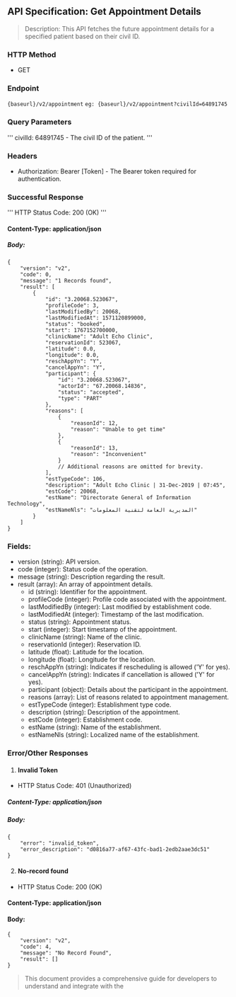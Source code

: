 ## API Specification: Get Appointment Details
> Description: This API fetches the future appointment details for a specified patient based on their civil ID.

### HTTP Method
- GET

### Endpoint
``` {baseurl}/v2/appointment ```
``` eg: {baseurl}/v2/appointment?civilId=64891745 ```

### Query Parameters
''' civilId: 64891745 - The civil ID of the patient. '''

### Headers
- Authorization: Bearer [Token] - The Bearer token required for authentication.

### Successful Response
''' HTTP Status Code: 200 (OK) '''

#### Content-Type: application/json

##### Body:
```
{
    "version": "v2",
    "code": 0,
    "message": "1 Records found",
    "result": [
        {
            "id": "3.20068.523067",
            "profileCode": 3,
            "lastModifiedBy": 20068,
            "lastModifiedAt": 1571120899000,
            "status": "booked",
            "start": 1767152700000,
            "clinicName": "Adult Echo Clinic",
            "reservationId": 523067,
            "latitude": 0.0,
            "longitude": 0.0,
            "reschAppYn": "Y",
            "cancelAppYn": "Y",
            "participant": {
                "id": "3.20068.523067",
                "actorId": "67.20068.14836",
                "status": "accepted",
                "type": "PART"
            },
            "reasons": [
                {
                    "reasonId": 12,
                    "reason": "Unable to get time"
                },
                {
                    "reasonId": 13,
                    "reason": "Inconvenient"
                }
                // Additional reasons are omitted for brevity.
            ],
            "estTypeCode": 106,
            "description": "Adult Echo Clinic | 31-Dec-2019 | 07:45",
            "estCode": 20068,
            "estName": "Directorate General of Information Technology",
            "estNameNls": "المديرية العامة لتقنية المعلومات"
        }
    ]
}
```
### Fields:

- version (string): API version.
- code (integer): Status code of the operation.
- message (string): Description regarding the result.
- result (array): An array of appointment details.
    - id (string): Identifier for the appointment.
    - profileCode (integer): Profile code associated with the appointment.
    - lastModifiedBy (integer): Last modified by establishment code.
    - lastModifiedAt (integer): Timestamp of the last modification.
    - status (string): Appointment status.
    - start (integer): Start timestamp of the appointment.
    - clinicName (string): Name of the clinic.
    - reservationId (integer): Reservation ID.
    - latitude (float): Latitude for the location.
    - longitude (float): Longitude for the location.
    - reschAppYn (string): Indicates if rescheduling is allowed ('Y' for yes).
    - cancelAppYn (string): Indicates if cancellation is allowed ('Y' for yes).
    - participant (object): Details about the participant in the appointment.
    - reasons (array): List of reasons related to appointment management.
    - estTypeCode (integer): Establishment type code.
    - description (string): Description of the appointment.
    - estCode (integer): Establishment code.
    - estName (string): Name of the establishment.
    - estNameNls (string): Localized name of the establishment.

### Error/Other Responses

1. #### Invalid Token
- HTTP Status Code: 401 (Unauthorized)
##### Content-Type: application/json
##### Body:
```
{
    "error": "invalid_token",
    "error_description": "d0816a77-af67-43fc-bad1-2edb2aae3dc51"
}
```

2. #### No-record found
- HTTP Status Code: 200 (OK)
#### Content-Type: application/json
#### Body:
```
{
    "version": "v2",
    "code": 4,
    "message": "No Record Found",
    "result": []
}
```
> This document provides a comprehensive guide for developers to understand and integrate with the
